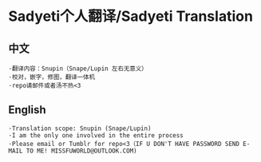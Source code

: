 # Sadyeti个人翻译/Sadyeti Translation

## 中文
```
·翻译内容：Snupin（Snape/Lupin 左右无意义）
·校对，嵌字，修图，翻译一体机
·repo请邮件或者汤不热<3
```
## English
```
·Translation scope: Snupin (Snape/Lupin)
·I am the only one involved in the entire process
·Please email or Tumblr for repo<3（IF U DON'T HAVE PASSWORD SEND E-MAIL TO ME! MISSFUWORLD@OUTLOOK.COM)
```
